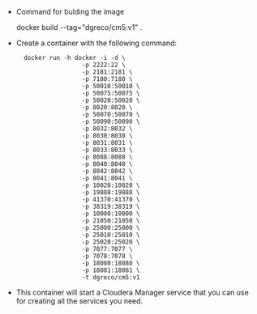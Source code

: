 * Command for bulding the image


	docker build --tag="dgreco/cm5:v1" .

* Create a container with the following command:


		docker run -h docker -i -d \
						-p 2222:22 \
						-p 2181:2181 \
						-p 7180:7180 \
						-p 50010:50010 \
						-p 50075:50075 \
						-p 50020:50020 \
						-p 8020:8020 \
						-p 50070:50070 \
						-p 50090:50090 \
						-p 8032:8032 \
						-p 8030:8030 \
						-p 8031:8031 \
						-p 8033:8033 \
						-p 8088:8088 \
						-p 8040:8040 \
						-p 8042:8042 \
						-p 8041:8041 \
						-p 10020:10020 \
						-p 19888:19888 \
						-p 41370:41370 \
						-p 38319:38319 \
						-p 10000:10000 \
						-p 21050:21050 \
						-p 25000:25000 \
						-p 25010:25010 \
						-p 25020:25020 \
						-p 7077:7077 \
						-p 7078:7078 \
						-p 18080:18080 \
						-p 18081:18081 \
 						-t dgreco/cm5:v1
 						
* This container will start a Cloudera Manager service that you can use for creating all the services you need.
 